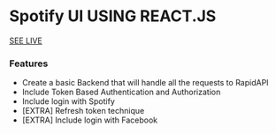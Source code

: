 # Spotify UI USING REACT.JS

[SEE LIVE](https://spotify-clone-with-react.herokuapp.com)

### Features

- Create a basic Backend that will handle all the requests to RapidAPI
- Include Token Based Authentication and Authorization
- Include login with Spotify
- [EXTRA] Refresh token technique
- [EXTRA] Include login with Facebook

